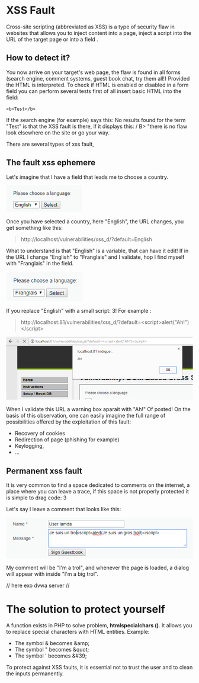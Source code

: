 
# XSS Fault

Cross-site scripting (abbreviated as XSS) is a type of security flaw in websites that allows you to inject content into a page, inject a script into the URL of the target page or into a field .

## How to detect it?

You now arrive on your target's web page, the flaw is found in all forms (search engine, comment systems, guest book chat, try them all!) Provided the HTML is interpreted. To check if HTML is enabled or disabled in a form field you can perform several tests first of all insert basic HTML into the field:

```
<b>Test</b>
```
If the search engine (for example) says this: No results found for the term "Test" is that the XSS fault is there, if it displays this: / B> "there is no flaw look elsewhere on the site or go your way.

There are several types of xss fault,

## The fault xss ephemere

Let's imagine that I have a field that leads me to choose a country.

![alt text](https://raw.githubusercontent.com/adrien-thierry/hmf-training/master/src/champ_deroulant.PNG "menu déroulant")

Once you have selected a country, here "English", the URL changes, you get something like this:

>http://localhost/vulnerabilities/xss_d/?default=English


What to understand is that "English" is a variable, that can have it edit! If in the URL I change "English" to "Franglais" and I validate, hop I find myself with "Franglais" in the field.

![alt text](https://raw.githubusercontent.com/adrien-thierry/hmf-training/master/src/Franglais.PNG "Franglais")

If you replace "English" with a small script: 3! For example :

>http://localhost:81/vulnerabilities/xss_d/?default=\<script>alert("Ah!")\</script>

![alt text](https://raw.githubusercontent.com/adrien-thierry/hmf-training/master/src/ah!.PNG "ah!")

When I validate this URL a warning box aparait with "Ah!" Of posted!
On the basis of this observation, one can easily imagine the full range of possibilities offered by the exploitation of this fault:
* Recovery of cookies
* Redirection of page (phishing for example)
* Keylogging,
* ...

## Permanent xss fault

It is very common to find a space dedicated to comments on the internet, a place where you can leave a trace, if this space is not properly protected it is simple to drag code: 3

Let's say I leave a comment that looks like this:

![alt text](https://raw.githubusercontent.com/adrien-thierry/hmf-training/master/src/xss_perma2.PNG "xss_perma")


My comment will be "I'm a trol", and whenever the page is loaded, a dialog will appear with inside "I'm a big trol".

// here exo dvwa server //


# The solution to protect yourself

A function exists in PHP to solve problem, **htmlspecialchars ()**.
It allows you to replace special characters with HTML entities. Example:

* The symbol & becomes \&amp;
* The symbol " becomes \&quot;
* The symbol ' becomes &\#39;

To protect against XSS faults, it is essential not to trust the user and to clean the inputs permanently.
